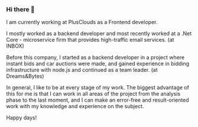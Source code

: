 ### Hi there 👋

I am currently working at PlusClouds as a Frontend developer.

I mostly worked as a backend developer and most recently worked at a .Net Core - microservice firm that provides high-traffic email services. (at INBOX)

Before this company, I started as a backend developer in a project where instant bids and car auctions were made, and gained experience in bidding infrastructure with node.js and continued as a team leader. (at Dreams&Bytes)

In general, I like to be at every stage of my work. The biggest advantage of this for me is that I can work in all areas of the project from the analysis phase to the last moment, and I can make an error-free and result-oriented work with my knowledge and experience on the subject.

Happy days!
